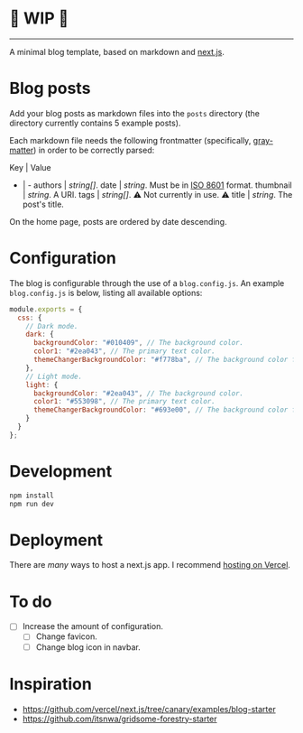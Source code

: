 # 🚧 WIP 🚧

---

A minimal blog template, based on markdown and [next.js](https://nextjs.org/).

# Blog posts

Add your blog posts as markdown files into the `posts` directory (the directory currently contains 5 example posts).

Each markdown file needs the following frontmatter (specifically, [gray-matter](https://github.com/jonschlinkert/gray-matter)) in order to be correctly parsed:

Key | Value
- | -
authors | _string[]_.
date | _string_. Must be in [ISO 8601](https://en.wikipedia.org/wiki/ISO_8601) format.
thumbnail | _string_. A URI.
tags | _string[]_. ⚠️ Not currently in use. ⚠️
title | _string_. The post's title.

On the home page, posts are ordered by date descending.

# Configuration

The blog is configurable through the use of a `blog.config.js`. An example `blog.config.js` is below, listing all available options:

```javascript
module.exports = {
  css: {
    // Dark mode.
    dark: {
      backgroundColor: "#010409", // The background color.
      color1: "#2ea043", // The primary text color.
      themeChangerBackgroundColor: "#f778ba", // The background color for the theme changer.
    },
    // Light mode.
    light: {
      backgroundColor: "#2ea043", // The background color.
      color1: "#553098", // The primary text color.
      themeChangerBackgroundColor: "#693e00", // The background color for the theme changer.
    }
  }
};
```

# Development

```bash
npm install
npm run dev
```

# Deployment

There are _many_ ways to host a next.js app. I recommend [hosting on Vercel](https://vercel.com/docs/next.js/overview).

# To do

- [ ] Increase the amount of configuration.
  - [ ] Change favicon.
  - [ ] Change blog icon in navbar.

# Inspiration

- https://github.com/vercel/next.js/tree/canary/examples/blog-starter
- https://github.com/itsnwa/gridsome-forestry-starter
